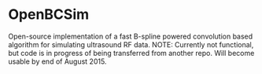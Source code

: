 # OpenBCSim
Open-source implementation of a fast B-spline powered convolution based algorithm for simulating ultrasound RF data.
NOTE: Currently not functional, but code is in progress of being transferred from another repo. Will become usable by end of August 2015.
